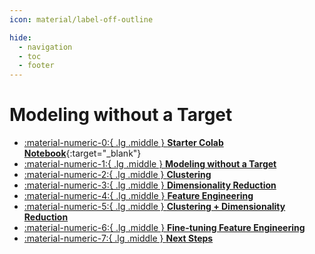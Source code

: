 ```yaml
---
icon: material/label-off-outline

hide:
  - navigation
  - toc
  - footer
---
```


# Modeling without a Target

<div class="grid cards" markdown>

-   [:material-numeric-0:{ .lg .middle } __Starter Colab Notebook__](https://colab.research.google.com/github/dataprogpy/code-samples/blob/main/starter_files/08_modeling_without_target.ipynb){:target="_blank"}
- [ :material-numeric-1:{ .lg .middle } __Modeling without a Target__](unsupervised-learning.md) 
- [ :material-numeric-2:{ .lg .middle } __Clustering__](clustering.md) 
- [ :material-numeric-3:{ .lg .middle } __Dimensionality Reduction__](dimensionality-reduction.md) 
- [ :material-numeric-4:{ .lg .middle } __Feature Engineering__](feature-engineering.md) 
- [ :material-numeric-5:{ .lg .middle } __Clustering + Dimensionality Reduction__](informed-initialization.md) 
- [ :material-numeric-6:{ .lg .middle } __Fine-tuning Feature Engineering__](tuning-feature-engineering.md) 
- [ :material-numeric-7:{ .lg .middle } __Next Steps__](next-steps.md) 

</div>